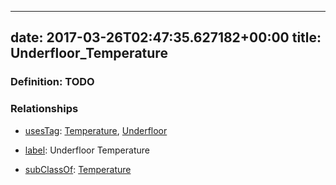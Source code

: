 
---
date: 2017-03-26T02:47:35.627182+00:00
title: Underfloor_Temperature
---
### Definition: TODO

### Relationships

* [usesTag](https://brickschema.org/schema/1.0/BrickFrame#usesTag): [Temperature](https://brickschema.org/schema/1.0/BrickTag#Temperature), [Underfloor](https://brickschema.org/schema/1.0/BrickTag#Underfloor)

* [label](http://www.w3.org/2000/01/rdf-schema#label): Underfloor Temperature

* [subClassOf](http://www.w3.org/2000/01/rdf-schema#subClassOf): [Temperature](https://brickschema.org/schema/1.0/Brick#Temperature)
